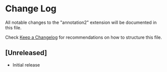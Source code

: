 # Change Log

All notable changes to the "annotation2" extension will be documented in this file.

Check [Keep a Changelog](http://keepachangelog.com/) for recommendations on how to structure this file.

## [Unreleased]

- Initial release